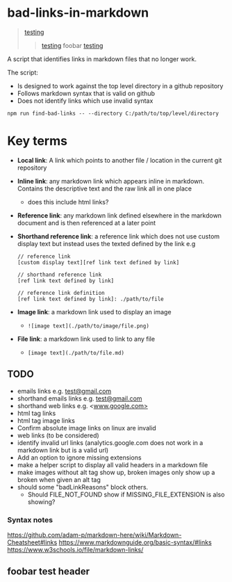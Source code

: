 # bad-links-in-markdown

> [testing](#test-header)
>> [testing](#test-header)
foobar [testing](#test-header)

A script that identifies links in markdown files that no longer work.

The script:

- Is designed to work against the top level directory in a github repository
- Follows markdown syntax that is valid on github
- Does not identify links which use invalid syntax

`npm run find-bad-links -- --directory C:/path/to/top/level/directory`

# Key terms

- **Local link**: A link which points to another file / location in the current git repository
- **Inline link**: any markdown link which appears inline in markdown. Contains the descriptive text and the raw link all in one place
  - does this include html links?
- **Reference link**: any markdown link defined elsewhere in the markdown document and is then referenced at a later point
- **Shorthand reference link**: a reference link which does not use custom display text but instead uses the texted defined by the link
  e.g

  ```
  // reference link
  [custom display text][ref link text defined by link]

  // shorthand reference link
  [ref link text defined by link]

  // reference link definition
  [ref link text defined by link]: ./path/to/file
  ```

- **Image link**: a markdown link used to display an image
  - `![image text](./path/to/image/file.png)`
- **File link**: a markdown link used to link to any file
  - `[image text](./path/to/file.md)`

## TODO

- emails links e.g. [test@gmail.com](mailto:test@gmail.com)
- shorthand emails links e.g. <test@gmail.com>
- shorthand web links e.g. <www.google.com>
- html tag links
- html tag image links
- Confirm absolute image links on linux are invalid
- web links (to be considered)
- identify invalid url links (analytics.google.com does not work in a markdown link but is a valid url)
- Add an option to ignore missing extensions
- make a helper script to display all valid headers in a markdown file
- make images without alt tag show up, broken images only show up a broken when given an alt tag
- should some "badLinkReasons" block others. 
  - Should FILE_NOT_FOUND show if MISSING_FILE_EXTENSION is also showing?
### Syntax notes

https://github.com/adam-p/markdown-here/wiki/Markdown-Cheatsheet#links
https://www.markdownguide.org/basic-syntax/#links
https://www.w3schools.io/file/markdown-links/

foobar 
test header
---

